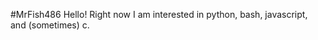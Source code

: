 #MrFish486
Hello!
Right now I am interested in python, bash, javascript, and (sometimes) c.
<!---
MrFish486/MrFish486 is a ✨ special ✨ repository because its `README.md` (this file) appears on your GitHub profile.
You can click the Preview link to take a look at your changes.
--->
